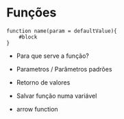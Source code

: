 # Funções

```
function name(param = defaultValue){
    #block
}
```

* Para que serve a função?
  
* Parametros / Parâmetros padrões
  
* Retorno de valores

* Salvar função numa variável 

* arrow function